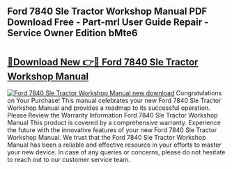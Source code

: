 ## Ford 7840 Sle Tractor Workshop Manual PDF Download Free - Part-mrl User Guide Repair - Service Owner Edition bMte6

# <h2><a href="http://bc60490.oget.top/?id=Ford+7840+Sle+Tractor+Workshop+Manual">🔗Download New 👉🔴 Ford 7840 Sle Tractor Workshop Manual</a></h2>

[![Ford 7840 Sle Tractor Workshop Manual new download](https://i.imgur.com/5g1atiW.png)](http://bc60490.oget.top/?id=Ford+7840+Sle+Tractor+Workshop+Manual)
Congratulations on Your Purchase! This manual celebrates your new Ford 7840 Sle Tractor Workshop Manual and provides a roadmap to its successful operation. Please Review the Warranty Information Ford 7840 Sle Tractor Workshop Manual This product is covered by a comprehensive warranty. Experience the future with the innovative features of your new Ford 7840 Sle Tractor Workshop Manual. We trust that the Ford 7840 Sle Tractor Workshop Manual has been a reliable and effective resource in your efforts to master your new device. In case of any queries or concerns, please do not hesitate to reach out to our customer service team.
